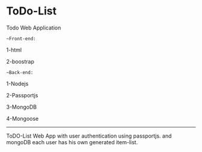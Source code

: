 # ToDo-List
Todo Web Application

	~Front-end:

1-html

2-boostrap

	~Back-end:

1-Nodejs

2-Passportjs

3-MongoDB

4-Mongoose

--------------------------------------------------------------------------

ToDO-List Web App  with user authentication using passportjs. and mongoDB
each user has his own generated item-list.

